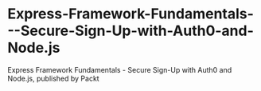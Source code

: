 # Express-Framework-Fundamentals---Secure-Sign-Up-with-Auth0-and-Node.js
Express Framework Fundamentals - Secure Sign-Up with Auth0 and Node.js, published by Packt
